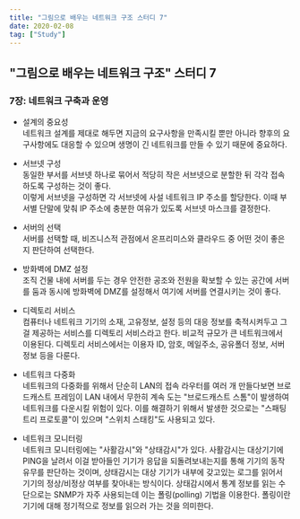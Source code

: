 ```yaml
---
title: "그림으로 배우는 네트워크 구조 스터디 7"
date: 2020-02-08
tag: ["Study"]
---
```



## "그림으로 배우는 네트워크 구조" 스터디 7

### 7장: 네트워크 구축과 운영

- 설계의 중요성  
  네트워크 설계를 제대로 해두면 지금의 요구사항을 만족시킬 뿐만 아니라 향후의 요구사항에도 대응할 수 있으며 생명이 긴 네트워크를 만들 수 있기 때문에 중요하다.

- 서브넷 구성  
  동일한 부서를 서브넷 하나로 묶어서 적당히 작은 서브넷으로 분할한 뒤 각각 접속하도록 구성하는 것이 좋다.  
  이렇게 서브넷을 구성하면 각 서브넷에 사설 네트워크 IP 주소를 할당한다. 이때 부서별 단말에 맞춰 IP 주소에 충분한 여유가 있도록 서브넷 마스크를 결정한다.

- 서버의 선택  
  서버를 선택할 때, 비즈니스적 관점에서 온프리미스와 클라우드 중 어떤 것이 좋은지 판단하여 선택한다.

- 방화벽에 DMZ 설정  
  조직 건물 내에 서버를 두는 경우 안전한 공조와 전원을 확보할 수 있는 공간에 서버를 둠과 동시에 방화벽에 DMZ를 설정해서 여기에 서버를 연결시키는 것이 좋다.

- 디렉토리 서비스  
  컴퓨터나 네트워크 기기의 소재, 고유정보, 설정 등의 대응 정보를 축적시켜두고 그걸 제공하는 서비스를 디렉토리 서비스라고 한다. 비교적 규모가 큰 네트워크에서 이용된다. 디렉토리 서비스에서는 이용자 ID, 암호, 메일주소, 공유폴더 정보, 서버 정보 등을 다룬다.

- 네트워크 다중화  
  네트워크의 다중화를 위해서 단순히 LAN의 접속 라우터를 여러 개 만들다보면 브로드캐스트 프레임이 LAN 내에서 무한히 계속 도는 "브로드캐스트 스톰"이 발생하여 네트워크를 다운시킬 위험이 있다. 이를 해결하기 위해서 발생한 것으로는 "스패팅 트리 프로토콜"이 있으며 "스위치 스태킹"도 사용되고 있다.

- 네트워크 모니터링  
  네트워크 모니터링에는 "사활감시"와 "상태감시"가 있다. 사활감시는 대상기기에 PING을 날려서 이걸 받아들인 기기가 응답을 되돌려보내는지를 통해 기기의 동작 유무를 판단하는 것이며, 상태감시는 대상 기기가 내부에 갖고있는 로그를 읽어서 기기의 정상/비정상 여부를 찾아내는 방식이다. 상태감시에서 통계 정보를 읽는 수단으로는 SNMP가 자주 사용되는데 이는 폴링(polling) 기법을 이용한다. 폴링이란 기기에 대해 정기적으로 정보를 읽으러 가는 것을 의미한다.
